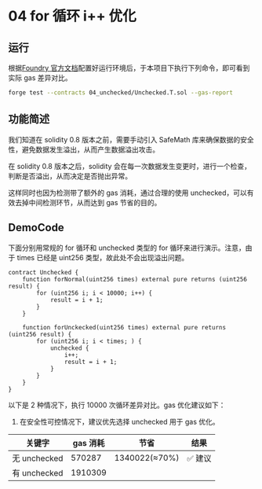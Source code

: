 # 04 for 循环 i++ 优化

## 运行

根据[Foundry 官方文档](https://getfoundry.sh/)配置好运行环境后，于本项目下执行下列命令，即可看到实际 gas 差异对比。

```bash
forge test --contracts 04_unchecked/Unchecked.T.sol --gas-report
```

## 功能简述

我们知道在 solidity 0.8 版本之前，需要手动引入 SafeMath 库来确保数据的安全性，避免数据发生溢出，从而产生数据溢出攻击。

在 solidity 0.8 版本之后，solidity 会在每一次数据发生变更时，进行一个检查，判断是否溢出，从而决定是否抛出异常。

这样同时也因为检测带了额外的 gas 消耗，通过合理的使用 unchecked，可以有效去掉中间检测环节，从而达到 gas 节省的目的。

## DemoCode

下面分别用常规的 for 循环和 unchecked 类型的 for 循环来进行演示。注意，由于 times 已经是 uint256 类型，故此处不会出现溢出问题。

```solidity
contract Unchecked {
    function forNormal(uint256 times) external pure returns (uint256 result) {
        for (uint256 i; i < 10000; i++) {
            result = i + 1;
        }
    }

    function forUnckecked(uint256 times) external pure returns (uint256 result) {
        for (uint256 i; i < times; ) {
            unchecked {
                i++;
                result = i + 1;
            }
        }
    }
}
```

以下是 2 种情况下，执行 10000 次循环差异对比。gas 优化建议如下：

1. 在安全性可控情况下，建议优先选择 unchecked 用于 gas 优化。

| 关键字       | gas 消耗 | 节省          | 结果    |
| ------------ | -------- | ------------- | ------- |
| 无 unchecked | 570287   | 1340022(≈70%) | ✅ 建议 |
| 有 unchecked | 1910309  |               |         |
